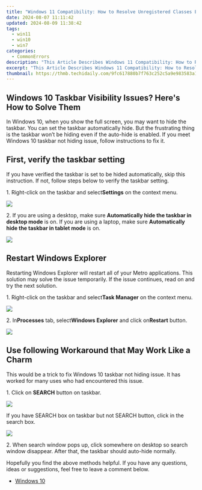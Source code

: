 ```yaml
---
title: "Windows 11 Compatibility: How to Resolve Unregistered Classes Error"
date: 2024-08-07 11:11:42
updated: 2024-08-09 11:38:42
tags:
  - win11
  - win10
  - win7
categories:
  - CommonErrors
description: "This Article Describes Windows 11 Compatibility: How to Resolve Unregistered Classes Error"
excerpt: "This Article Describes Windows 11 Compatibility: How to Resolve Unregistered Classes Error"
thumbnail: https://thmb.techidaily.com/9fc617880b7f763c252c5a9e983583a15e0501d81b43be135b81d00ad4f84b19.png
---
```


## Windows 10 Taskbar Visibility Issues? Here's How to Solve Them

In Windows 10, when you show the full screen, you may want to hide the taskbar. You can set the taskbar automatically hide. But the frustrating thing is the taskbar won’t be hiding even if the auto-hide is enabled. If you meet Windows 10 taskbar not hiding issue, follow instructions to fix it.

## **First, verify the taskbar setting**

 If you have verified the taskbar is set to be hided automatically, skip this instruction. If not, follow steps below to verify the taskbar setting.

 1\. Right-click on the taskbar and select**Settings** on the context menu.

![](https://images.drivereasy.com/wp-content/uploads/2016/12/img_584fd19bbe36e.png)

 2\. If you are using a desktop, make sure **Automatically hide the taskbar in desktop mode** is on. If you are using a laptop, make sure **Automatically hide the taskbar in tablet mode**  is on.

![](https://images.drivereasy.com/wp-content/uploads/2016/12/img_584fd2199175c.jpg)

## **Restart Windows Explorer**

 Restarting Windows Explorer will restart all of your Metro applications. This solution may solve the issue temporarily. If the issue continues, read on and try the next solution.

 1\. Right-click on the taskbar and select**Task Manager** on the context menu.

![](https://images.drivereasy.com/wp-content/uploads/2016/12/img_584fd23296c55.png)

 2\. In**Processes** tab, select**Windows Explorer** and click on**Restart** button.

![](https://images.drivereasy.com/wp-content/uploads/2016/12/img_584fd2697c4e9.jpg)

## **Use following Workaround that May Work Like a Charm**

 This would be a trick to fix Windows 10 taskbar not hiding issue. It has worked for many uses who had encountered this issue.

 1\. Click on **SEARCH** button on taskbar.

![](https://images.drivereasy.com/wp-content/uploads/2016/12/img_584fd28b3f0cd.png)

 If you have SEARCH box on taskbar but not SEARCH button, click in the search box.

![](https://images.drivereasy.com/wp-content/uploads/2016/12/img_584fd2bc18938.png)

 2\. When search window pops up, click somewhere on desktop so search window disappear. After that, the taskbar should auto-hide normally.

 Hopefully you find the above methods helpful. If you have any questions, ideas or suggestions, feel free to leave a comment below.

* [Windows 10](https://tools.techidaily.com/drivereasy/download/)

<ins class="adsbygoogle"
     style="display:block"
     data-ad-format="autorelaxed"
     data-ad-client="ca-pub-7571918770474297"
     data-ad-slot="1223367746"></ins>



<ins class="adsbygoogle"
     style="display:block"
     data-ad-client="ca-pub-7571918770474297"
     data-ad-slot="8358498916"
     data-ad-format="auto"
     data-full-width-responsive="true"></ins>
